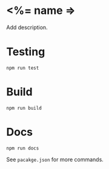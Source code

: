 <%= name =>
======

Add description.

# Testing
```
npm run test
```

# Build
```
npm run build
```

# Docs
```
npm run docs
```
See `pacakge.json` for more commands.
